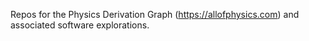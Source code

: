 
Repos for the Physics Derivation Graph (<https://allofphysics.com>) and associated software explorations. 

